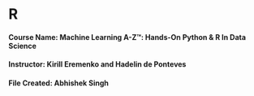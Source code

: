 # R
#### Course Name: Machine Learning A-Z™: Hands-On Python & R In Data Science
#### Instructor: Kirill Eremenko and Hadelin de Ponteves
#### File Created: Abhishek Singh
